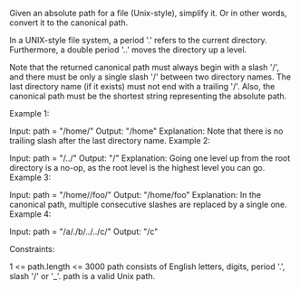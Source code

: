 Given an absolute path for a file (Unix-style), simplify it. Or in other words, convert it to the canonical path.

In a UNIX-style file system, a period '.' refers to the current directory. Furthermore, a double period '..' moves the directory up a level.

Note that the returned canonical path must always begin with a slash '/', and there must be only a single slash '/' between two directory names. The last directory name (if it exists) must not end with a trailing '/'. Also, the canonical path must be the shortest string representing the absolute path.

Example 1:

Input: path = "/home/"
Output: "/home"
Explanation: Note that there is no trailing slash after the last directory name.
Example 2:

Input: path = "/../"
Output: "/"
Explanation: Going one level up from the root directory is a no-op, as the root level is the highest level you can go.
Example 3:

Input: path = "/home//foo/"
Output: "/home/foo"
Explanation: In the canonical path, multiple consecutive slashes are replaced by a single one.
Example 4:

Input: path = "/a/./b/../../c/"
Output: "/c"

Constraints:

1 <= path.length <= 3000
path consists of English letters, digits, period '.', slash '/' or '\_'.
path is a valid Unix path.
